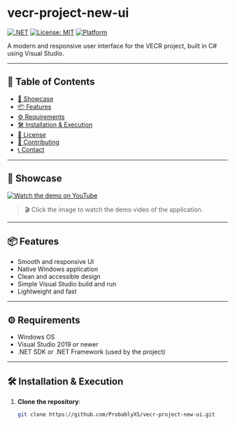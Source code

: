 # vecr-project-new-ui

[![.NET](https://img.shields.io/badge/.NET-%3E=6.0-blue?logo=.net)](https://dotnet.microsoft.com/)
[![License: MIT](https://img.shields.io/badge/License-MIT-yellow.svg)](./LICENSE)
[![Platform](https://img.shields.io/badge/platform-Windows-blue.svg)](https://github.com/ProbablyXS/vecr-project-new-ui)

A modern and responsive user interface for the VECR project, built in C# using Visual Studio.

---

## 📑 Table of Contents

- [🚀 Showcase](#-showcase)
- [📦 Features](#-features)
- [⚙️ Requirements](#️-requirements)
- [🛠️ Installation & Execution](#️-installation--execution)
- [📄 License](#-license)
- [🤝 Contributing](#-contributing)
- [📞 Contact](#-contact)

---

## 🚀 Showcase

[![Watch the demo on YouTube](https://img.youtube.com/vi/H26gze1Gurk/0.jpg)](https://www.youtube.com/watch?v=H26gze1Gurk)

> 🎬 Click the image to watch the demo video of the application.

---

## 📦 Features

- Smooth and responsive UI
- Native Windows application
- Clean and accessible design
- Simple Visual Studio build and run
- Lightweight and fast

---

## ⚙️ Requirements

- Windows OS
- Visual Studio 2019 or newer
- .NET SDK or .NET Framework (used by the project)

---

## 🛠️ Installation & Execution

1. **Clone the repository**:
   ```bash
   git clone https://github.com/ProbablyXS/vecr-project-new-ui.git
